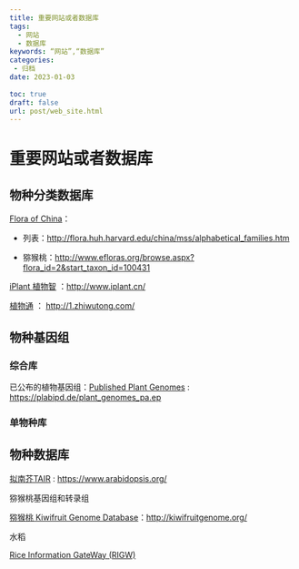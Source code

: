 ```yaml
---
title: 重要网站或者数据库
tags:
  - 网站
  - 数据库
keywords: “网站”,“数据库”
categories:
 - 归档
date: 2023-01-03
  
toc: true
draft: false
url: post/web_site.html
---
```


# 重要网站或者数据库

## 物种分类数据库

[Flora of China](http://www.efloras.org/flora_page.aspx?flora_id=2)： 

- 列表：http://flora.huh.harvard.edu/china/mss/alphabetical_families.htm

- 猕猴桃：http://www.efloras.org/browse.aspx?flora_id=2&start_taxon_id=100431

[iPlant 植物智](http://www.iplant.cn/) ：http://www.iplant.cn/

[植物通](http://1.zhiwutong.com/) ： http://1.zhiwutong.com/

## 物种基因组

### 综合库

已公布的植物基因组：[Published Plant Genomes](https://plabipd.de/plant_genomes_pa.ep) : https://plabipd.de/plant_genomes_pa.ep

### 单物种库



## 物种数据库

[拟南芥TAIR](https://www.arabidopsis.org/) :  https://www.arabidopsis.org/

猕猴桃基因组和转录组

[猕猴桃 Kiwifruit Genome Database](http://kiwifruitgenome.org/)：http://kiwifruitgenome.org/

水稻

[ Rice Information GateWay (RIGW)](http://rice.hzau.edu.cn/rice_rs3/)